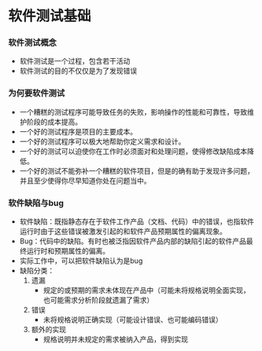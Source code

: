 # 软件测试基础
### 软件测试概念
* 软件测试是一个过程，包含若干活动
* 软件测试的目的不仅仅是为了发现错误

### 为何要软件测试
* 一个糟糕的测试程序可能导致任务的失败，影响操作的性能和可靠性，导致维护阶段的成本提高。
* 一个好的测试程序是项目的主要成本。
* 一个好的测试程序可以极大地帮助你定义需求和设计。
* 一个好的测试可以迫使你在工作时必须面对和处理问题，使得修改缺陷成本降低。
* 一个好的测试不能弥补一个糟糕的软件项目，但是的确有助于发现许多问题，并且至少使得你尽早知道你处在问题当中。

### 软件缺陷与bug
* 软件缺陷：既指静态存在于软件工作产品（文档、代码）中的错误，也指软件运行时由于这些错误被激发引起的和软件产品预期属性的偏离现象。
* Bug：代码中的缺陷。有时也被泛指因软件产品内部的缺陷引起的软件产品最终运行时和预期属性的偏离。
* 实际工作中，可以把软件缺陷认为是bug
* 缺陷分类：
  1. 遗漏
     * 规定的或预期的需求未体现在产品中（可能未将规格说明全面实现，也可能需求分析阶段就遗漏了需求）
  2. 错误
     * 未将规格说明正确实现（可能设计错误、也可能编码错误）
  3. 额外的实现
     * 规格说明并未规定的需求被纳入产品，得到实现
